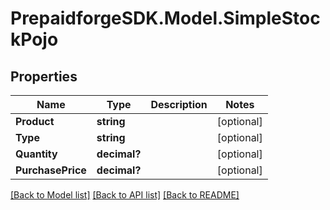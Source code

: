
# PrepaidforgeSDK.Model.SimpleStockPojo

## Properties

Name | Type | Description | Notes
------------ | ------------- | ------------- | -------------
**Product** | **string** |  | [optional] 
**Type** | **string** |  | [optional] 
**Quantity** | **decimal?** |  | [optional] 
**PurchasePrice** | **decimal?** |  | [optional] 

[[Back to Model list]](../README.md#documentation-for-models)
[[Back to API list]](../README.md#documentation-for-api-endpoints)
[[Back to README]](../README.md)

